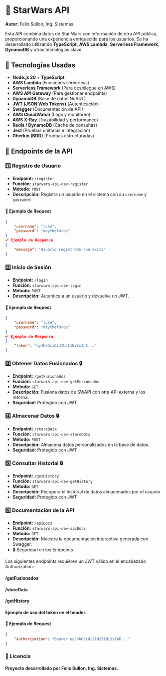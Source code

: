 # 🚀 StarWars API  

**Autor:** Felix Sullon, Ing. Sistemas  

Esta API combina datos de Star Wars con información de otra API pública, proporcionando una experiencia enriquecida para los usuarios. Se ha desarrollado utilizando **TypeScript**, **AWS Lambda**, **Serverless Framework**, **DynamoDB** y otras tecnologías clave.  

## 🔧 Tecnologías Usadas  
- **Node.js 20** + **TypeScript**  
- **AWS Lambda** (Funciones serverless)  
- **Serverless Framework** (Para despliegue en AWS)  
- **AWS API Gateway** (Para gestionar endpoints)  
- **DynamoDB** (Base de datos NoSQL)  
- **JWT (JSON Web Tokens)** (Autenticación)  
- **Swagger** (Documentación de API)  
- **AWS CloudWatch** (Logs y monitoreo)  
- **AWS X-Ray** (Trazabilidad y performance)  
- **Redis / DynamoDB** (Caché de consultas)  
- **Jest** (Pruebas unitarias e integración)  
- **Gherkin (BDD)** (Pruebas estructuradas)  

## 📌 Endpoints de la API  

### 1️⃣ Registro de Usuario  
- **Endpoint:** `/register`  
- **Función:** `starwars-api-dev-register`  
- **Método:** `POST`  
- **Descripción:** Registra un usuario en el sistema con su `username` y `password`.  

#### 📝 Ejemplo de Request  
```json
{
    "username": "luke",
    "password": "maytheforce"
}
✅ Ejemplo de Response
{
    "message": "Usuario registrado con éxito"
}
``` 
### 2️⃣ Inicio de Sesión 
- **Endpoint:** `/login`
- **Función:** `starwars-api-dev-login`
- **Método:** `POST`
- **Descripción:** Autentica a un usuario y devuelve un JWT.

#### 📝 Ejemplo de Request  
```json
{
    "username": "luke",
    "password": "maytheforce"
}
✅ Ejemplo de Response
{
    "token": "eyJhbGciOiJIUzI1NiIsInR..."
}
```

### 3️⃣ Obtener Datos Fusionados 🔒
- **Endpoint:** `/getFusionados`
- **Función:** `starwars-api-dev-getFusionados`
- **Método:** `GET`
- **Descripción:** Fusiona datos de SWAPI con otra API externa y los retorna.
- **Seguridad:** Protegido con JWT

### 4️⃣ Almacenar Datos 🔒
- **Endpoint:** `/storeData`
- **Función:** `starwars-api-dev-storeData`
- **Método:** `POST`
- **Descripción:** Almacena datos personalizados en la base de datos.
- **Seguridad:** Protegido con JWT

### 5️⃣ Consultar Historial 🔒
- **Endpoint:** `/getHistory`
- **Función:** `starwars-api-dev-getHistory`
- **Método:** `GET`
- **Descripción:** Recupera el historial de datos almacenados por el usuario.
- **Seguridad:** Protegido con JWT

### 6️⃣ Documentación de la API
- **Endpoint:** `/apiDocs`
- **Función:** `starwars-api-dev-apiDocs`
- **Método:** `GET`
- **Descripción:** Muestra la documentación interactiva generada con Swagger.
- 🔒 Seguridad en los Endpoints

Los siguientes endpoints requieren un JWT válido en el encabezado Authorization:

#### /getFusionados
#### /storeData
#### /getHistory
#### Ejemplo de uso del token en el header:

#### 📝 Ejemplo de Request  
```json
{
    "Authorization": "Bearer eyJhbGciOiJIUzI1NiIsInR..."
}
```

### 📜 Licencia
#### Proyecto desarrollado por Felix Sullon, Ing. Sistemas.

